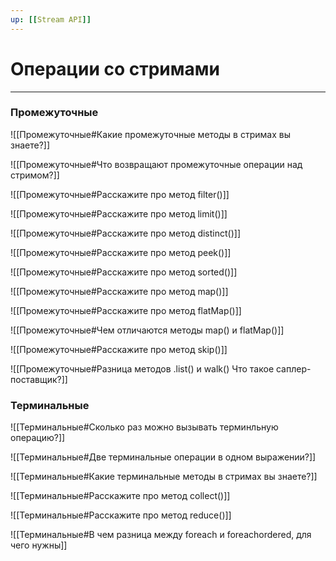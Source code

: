 ```yaml
---
up: [[Stream API]]
---
```

# Операции со стримами
---
### Промежуточные
![[Промежуточные#Какие промежуточные методы в стримах вы знаете?]]

![[Промежуточные#Что возвращают промежуточные операции над стримом?]]

![[Промежуточные#Расскажите про метод filter()]]

![[Промежуточные#Расскажите про метод limit()]]

![[Промежуточные#Расскажите про метод distinct()]]

![[Промежуточные#Расскажите про метод peek()]]

![[Промежуточные#Расскажите про метод sorted()]]

![[Промежуточные#Расскажите про метод map()]]

![[Промежуточные#Расскажите про метод flatMap()]]

![[Промежуточные#Чем отличаются методы map() и flatMap()]]

![[Промежуточные#Расскажите про метод skip()]]

![[Промежуточные#Разница методов .list() и walk() Что такое саплер-поставщик?]]

###  Терминальные
![[Терминальные#Сколько раз можно вызывать терминльную операцию?]]

![[Терминальные#Две терминальные операции в одном выражении?]]

![[Терминальные#Какие терминальные методы в стримах вы знаете?]]

![[Терминальные#Расскажите про метод collect()]]

![[Терминальные#Расскажите про метод reduce()]]

![[Терминальные#В чем разница между foreach и foreachordered, для чего нужны]]

